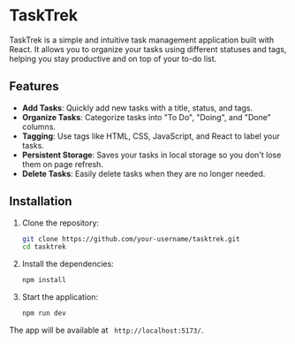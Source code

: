 # TaskTrek

TaskTrek is a simple and intuitive task management application built with React. It allows you to organize your tasks using different statuses and tags, helping you stay productive and on top of your to-do list.

## Features

- **Add Tasks**: Quickly add new tasks with a title, status, and tags.
- **Organize Tasks**: Categorize tasks into "To Do", "Doing", and "Done" columns.
- **Tagging**: Use tags like HTML, CSS, JavaScript, and React to label your tasks.
- **Persistent Storage**: Saves your tasks in local storage so you don't lose them on page refresh.
- **Delete Tasks**: Easily delete tasks when they are no longer needed.

## Installation

1. Clone the repository:
    ```bash
    git clone https://github.com/your-username/tasktrek.git
    cd tasktrek
    ```

2. Install the dependencies:
    ```bash
    npm install
    ```

3. Start the application:
    ```bash
    npm run dev
    ```

The app will be available at ` http://localhost:5173/`.

